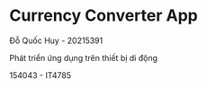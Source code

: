 # Currency Converter App

Đỗ Quốc Huy  -  20215391

Phát triển ứng dụng trên thiết bị di động

154043 - IT4785

